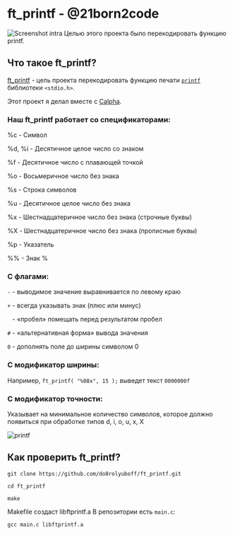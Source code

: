 # ft_printf - @21born2code
![Screenshot intra](https://github.com/do8rolyuboff/ft_printf/blob/master/others/screenshot.png)
Целью этого проекта было перекодировать функцию printf.
## Что такое ft_printf?
[ft_printf](https://github.com/do8rolyuboff/ft_printf/blob/master/others/ft_printf.pdf) - цель проекта перекодировать функцию печати [`printf`](https://ru.wikipedia.org/wiki/Printf) библиотеки `<stdio.h>`.

Этот проект я делал вместе с [Calpha](https://github.com/semenpindak).

### Наш ft_printf работает со спецификаторами:
%c - Символ

%d, %i - Десятичное целое число со знаком

%f - Десятичное число с плавающей точкой

%o - Восьмеричное число без знака

%s - Строка символов

%u - Десятичное целое число без знака

%x - Шестнадцатеричное число без знака (строчные буквы)

%X - Шестнадцатеричное число без знака (прописные буквы)

%р - Указатель

%% - Знак %

### С флагами:
`-`	-	выводимое значение выравнивается по левому краю

`+`	-	всегда указывать знак (плюс или минус)

` `	- «пробел» помещать перед результатом пробел

`#` - «альтернативная форма» вывода значения

`0`	- дополнять поле до ширины символом 0

### С модификатор ширины:
Например, `ft_printf( "%08x", 15 );` выведет текст `0000000f`

### С модификатор точности:
Указывает на минимальное количество символов, которое должно появиться при обработке типов d, i, o, u, x, X

![printf](https://github.com/do8rolyuboff/ft_printf/blob/master/others/printf.png)

## Как проверить ft_printf?
`git clone https://github.com/do8rolyuboff/ft_printf.git`

`cd ft_printf`

`make`

Makefile создаст libftprintf.a
В репозитории есть `main.c`:

`gcc main.c libftprintf.a` 


